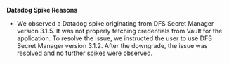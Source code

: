 
**Datadog Spike Reasons**

- We observed a Datadog spike originating from DFS Secret Manager version 3.1.5. It was not properly fetching credentials from Vault for the application. To resolve the issue, we instructed the user to use DFS Secret Manager version 3.1.2. After the downgrade, the issue was resolved and no further spikes were observed. 
